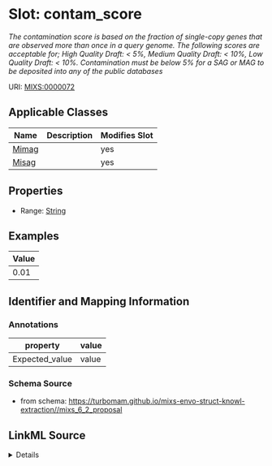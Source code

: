 # Slot: contam_score


_The contamination score is based on the fraction of single-copy genes that are observed more than once in a query genome. The following scores are acceptable for; High Quality Draft: < 5%, Medium Quality Draft: < 10%, Low Quality Draft: < 10%. Contamination must be below 5% for a SAG or MAG to be deposited into any of the public databases_



URI: [MIXS:0000072](https://w3id.org/mixs/0000072)



<!-- no inheritance hierarchy -->




## Applicable Classes

| Name | Description | Modifies Slot |
| --- | --- | --- |
[Mimag](Mimag.md) |  |  yes  |
[Misag](Misag.md) |  |  yes  |







## Properties

* Range: [String](String.md)






## Examples

| Value |
| --- |
| 0.01 |

## Identifier and Mapping Information





### Annotations

| property | value |
| --- | --- |
| Expected_value | value |



### Schema Source


* from schema: https://turbomam.github.io/mixs-envo-struct-knowl-extraction//mixs_6_2_proposal




## LinkML Source

<details>
```yaml
name: contam_score
annotations:
  Expected_value:
    tag: Expected_value
    value: value
description: 'The contamination score is based on the fraction of single-copy genes
  that are observed more than once in a query genome. The following scores are acceptable
  for; High Quality Draft: < 5%, Medium Quality Draft: < 10%, Low Quality Draft: <
  10%. Contamination must be below 5% for a SAG or MAG to be deposited into any of
  the public databases'
title: contamination score
notes:
- score
examples:
- value: '0.01'
in_subset:
- sequencing
from_schema: https://turbomam.github.io/mixs-envo-struct-knowl-extraction//mixs_6_2_proposal
rank: 1000
string_serialization: '{float} percentage'
slot_uri: MIXS:0000072
multivalued: false
alias: contam_score
domain_of:
- Mimag
- Misag
range: string

```
</details>